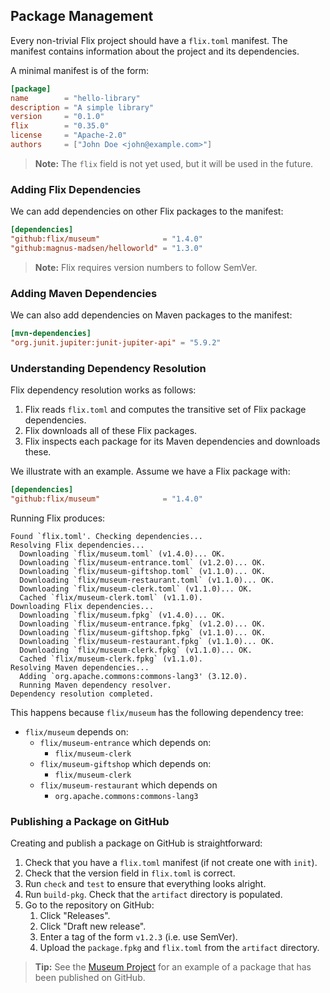## Package Management

Every non-trivial Flix project should have a `flix.toml` manifest. The manifest
contains information about the project and its dependencies. 

A minimal manifest is of the form:

```toml
[package]
name        = "hello-library"
description = "A simple library"
version     = "0.1.0"
flix        = "0.35.0"
license     = "Apache-2.0"
authors     = ["John Doe <john@example.com>"]
```

> **Note:** The `flix` field is not yet used, but it will be used in the future. 

### Adding Flix Dependencies

We can add dependencies on other Flix packages to the manifest:

```toml
[dependencies]
"github:flix/museum"              = "1.4.0"
"github:magnus-madsen/helloworld" = "1.3.0"
```

> **Note:** Flix requires version numbers to follow SemVer.

### Adding Maven Dependencies

We can also add dependencies on Maven packages to the manifest:

```toml
[mvn-dependencies]
"org.junit.jupiter:junit-jupiter-api" = "5.9.2"
```

### Understanding Dependency Resolution

Flix dependency resolution works as follows:

1. Flix reads `flix.toml` and computes the transitive set of Flix package
   dependencies. 
2. Flix downloads all of these Flix packages.
3. Flix inspects each package for its Maven dependencies and downloads these. 

We illustrate with an example. Assume we have a Flix package with:

```toml
[dependencies]
"github:flix/museum"              = "1.4.0"
```

Running Flix produces:

```
Found `flix.toml'. Checking dependencies...
Resolving Flix dependencies...
  Downloading `flix/museum.toml` (v1.4.0)... OK.
  Downloading `flix/museum-entrance.toml` (v1.2.0)... OK.
  Downloading `flix/museum-giftshop.toml` (v1.1.0)... OK.
  Downloading `flix/museum-restaurant.toml` (v1.1.0)... OK.
  Downloading `flix/museum-clerk.toml` (v1.1.0)... OK.
  Cached `flix/museum-clerk.toml` (v1.1.0).
Downloading Flix dependencies...
  Downloading `flix/museum.fpkg` (v1.4.0)... OK.
  Downloading `flix/museum-entrance.fpkg` (v1.2.0)... OK.
  Downloading `flix/museum-giftshop.fpkg` (v1.1.0)... OK.
  Downloading `flix/museum-restaurant.fpkg` (v1.1.0)... OK.
  Downloading `flix/museum-clerk.fpkg` (v1.1.0)... OK.
  Cached `flix/museum-clerk.fpkg` (v1.1.0).
Resolving Maven dependencies...
  Adding `org.apache.commons:commons-lang3' (3.12.0).
  Running Maven dependency resolver.
Dependency resolution completed.
```

This happens because `flix/museum` has the following dependency tree:

- `flix/museum` depends on:
    - `flix/museum-entrance` which depends on:
        - `flix/museum-clerk`
    - `flix/museum-giftshop` which depends on:
        - `flix/museum-clerk`
    - `flix/museum-restaurant` which depends on
        - `org.apache.commons:commons-lang3`

### Publishing a Package on GitHub

Creating and publish a package on GitHub is straightforward: 

1. Check that you have a `flix.toml` manifest (if not create one with `init`).
2. Check that the version field in `flix.toml` is correct.
3. Run `check` and `test` to ensure that everything looks alright.
4. Run `build-pkg`. Check that the `artifact` directory is populated.
5. Go to the repository on GitHub:
    1. Click "Releases".
    2. Click "Draft new release".
    3. Enter a tag of the form `v1.2.3` (i.e. use SemVer).
    4. Upload the `package.fpkg` and `flix.toml` from the `artifact` directory.

> **Tip:** See the [Museum Project](https://github.com/flix/museum) for an
> example of a package that has been published on GitHub.
